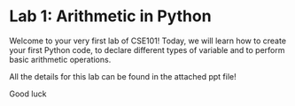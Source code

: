 # Lab 1: Arithmetic in Python

Welcome to your very first lab of CSE101! Today, we will learn how to create your first Python code, to declare different types of variable and to perform basic arithmetic operations.

All the details for this lab can be found in the attached ppt file!

Good luck